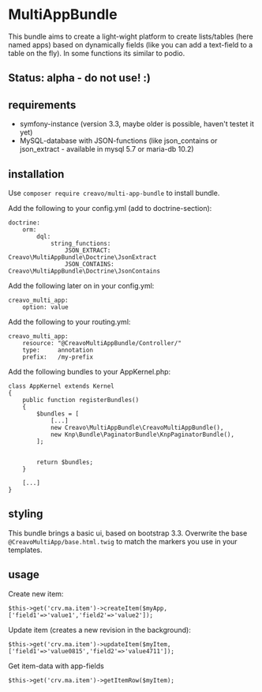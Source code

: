 # MultiAppBundle

This bundle aims to create a light-wight platform to create lists/tables (here named apps) based on dynamically fields (like you can add a text-field to a table on the fly). In some functions its similar to podio.

## Status: alpha - do not use! :)

## requirements

* symfony-instance (version 3.3, maybe older is possible, haven't testet it yet)
* MySQL-database with JSON-functions (like json_contains or json_extract - available in mysql 5.7 or maria-db 10.2)

## installation

Use `composer require creavo/multi-app-bundle` to install bundle.

Add the following to your config.yml (add to doctrine-section):

    doctrine:
        orm:
            dql:
                string_functions:
                    JSON_EXTRACT: Creavo\MultiAppBundle\Doctrine\JsonExtract
                    JSON_CONTAINS: Creavo\MultiAppBundle\Doctrine\JsonContains
                    
Add the following later on in your config.yml:

    creavo_multi_app:
        option: value

Add the following to your routing.yml:

    creavo_multi_app:
        resource: "@CreavoMultiAppBundle/Controller/"
        type:     annotation
        prefix:   /my-prefix
        
Add the following bundles to your AppKernel.php:

    class AppKernel extends Kernel
    {
        public function registerBundles()
        {
            $bundles = [
                [...]
                new Creavo\MultiAppBundle\CreavoMultiAppBundle(),
                new Knp\Bundle\PaginatorBundle\KnpPaginatorBundle(),
            ];
    
            
            return $bundles;
        }
        
        [...]
    }
    
## styling

This bundle brings a basic ui, based on bootstrap 3.3. Overwrite the base `@CreavoMultiApp/base.html.twig` to match the markers you use in your templates.
    
## usage

Create new item:

    $this->get('crv.ma.item')->createItem($myApp,['field1'=>'value1','field2'=>'value2']);
    
Update item (creates a new revision in the background):

    $this->get('crv.ma.item')->updateItem($myItem,['field1'=>'value0815','field2'=>'value4711']);
    
Get item-data with app-fields

    $this->get('crv.ma.item')->getItemRow($myItem);